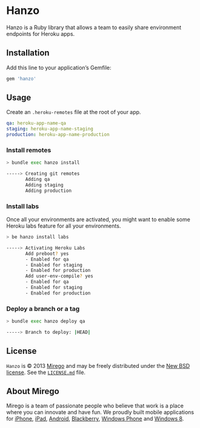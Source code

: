 # Hanzo

Hanzo is a Ruby library that allows a team to easily share environment endpoints for Heroku apps.

## Installation

Add this line to your application’s Gemfile:

```ruby
gem 'hanzo'
```

## Usage

Create an `.heroku-remotes` file at the root of your app.

```yaml
qa: heroku-app-name-qa
staging: heroku-app-name-staging
production: heroku-app-name-production
```

### Install remotes

```bash
> bundle exec hanzo install

-----> Creating git remotes
       Adding qa
       Adding staging
       Adding production
```

### Install labs

Once all your environments are activated, you might want to enable some
Heroku labs feature for all your environments.

```bash
> be hanzo install labs

-----> Activating Heroku Labs
       Add preboot? yes
       - Enabled for qa
       - Enabled for staging
       - Enabled for production
       Add user-env-compile? yes
       - Enabled for qa
       - Enabled for staging
       - Enabled for production
```

### Deploy a branch or a tag

```bash
> bundle exec hanzo deploy qa

-----> Branch to deploy: |HEAD|
```

## License

`Hanzo` is © 2013 [Mirego](http://www.mirego.com) and may be freely distributed under the [New BSD license](http://opensource.org/licenses/BSD-3-Clause).  See the [`LICENSE.md`](https://github.com/mirego/hanzo/blob/master/LICENSE.md) file.

## About Mirego

Mirego is a team of passionate people who believe that work is a place where you can innovate and have fun.
We proudly built mobile applications for
[iPhone](http://mirego.com/en/iphone-app-development/ "iPhone application development"),
[iPad](http://mirego.com/en/ipad-app-development/ "iPad application development"),
[Android](http://mirego.com/en/android-app-development/ "Android application development"),
[Blackberry](http://mirego.com/en/blackberry-app-development/ "Blackberry application development"),
[Windows Phone](http://mirego.com/en/windows-phone-app-development/ "Windows Phone application development") and
[Windows 8](http://mirego.com/en/windows-8-app-development/ "Windows 8 application development").
